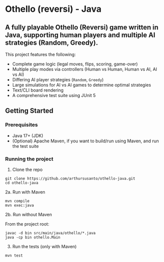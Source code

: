 # Othello (reversi) - Java

## A fully playable Othello (Reversi) game written in Java, supporting human players and multiple AI strategies (Random, Greedy).

This project features the following:

- Complete game logic (legal moves, flips, scoring, game-over)
- Multiple play modes via controllers (Human vs Human, Human vs AI, AI vs AI)
- Differing AI player strategies (`Random`, `Greedy`)
- Large simulations for AI vs AI games to determine optimal strategies
- Text/CLI board rendering
- A comprehensive test suite using JUnit 5

## Getting Started

### Prerequisites

- Java 17+ (JDK)
- (Optional) Apache Maven, if you want to build/run using Maven, and run the test suite

### Running the project

1. Clone the repo

```
git clone https://github.com/arthursusanto/othello-java.git
cd othello-java
```

2a. Run with Maven

```
mvn compile
mvn exec:java
```

2b. Run without Maven

From the project root:

```
javac -d bin src/main/java/othello/*.java
java -cp bin othello.Main
```

3. Run the tests (only with Maven)

```
mvn test
```
